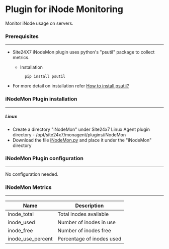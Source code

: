 # Plugin for iNode Monitoring

Monitor iNode usage on servers.

### Prerequisites
---
- Site24X7 iNodeMon plugin uses python's "psutil" package to collect metrics.
    - Installation
    
            pip install psutil

- For more detail on installation refer  [How to install psutil?]

### iNodeMon Plugin installation
---
##### Linux

- Create a directory "iNodeMon" under Site24x7 Linux Agent plugin directory - /opt/site24x7/monagent/plugins/iNodeMon
- Download the file [iNodeMon.py] and place it under the "iNodeMon" directory

### iNodeMon Plugin configuration
---

No configuration needed.

### iNodeMon Metrics
---

Name            	| Description
---             	|   ---
inode_total     	| Total inodes available
inode_used			| Number of inodes in use
inode_free       	| Number of inodes free
inode_use_percent	| Percentage of inodes used

[How to install psutil?]: <https://github.com/giampaolo/psutil/blob/master/INSTALL.rst>
[iNodemon.py]: <https://raw.githubusercontent.com/site24x7/plugins/master/iNodeMon/iNodeMon.py>

